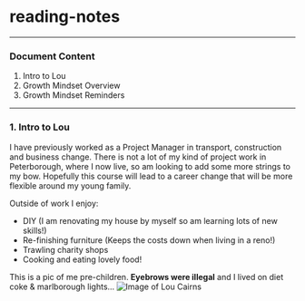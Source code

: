 # reading-notes
***
### Document Content

1. Intro to Lou
2. Growth Mindset Overview
3. Growth Mindset Reminders
***
### 1. Intro to Lou

I have previously worked as a Project Manager in transport, construction and business change. There is not a lot of my kind of project work in Peterborough, where I now live, so am looking to add some more strings to my bow. Hopefully this course will lead to a career change that will be more flexible around my young family.

Outside of work I enjoy:
- DIY (I am renovating my house by myself so am learning lots of new skills!)
- Re-finishing furniture (Keeps the costs down when living in a reno!)
- Trawling charity shops
- Cooking and eating lovely food!

This is a pic of me pre-children. **Eyebrows were illegal** and I lived on diet coke & marlborough lights...
![Image of Lou Cairns](https://www.ltmuseum.co.uk/system/files/styles/collection_item_component_600_px_wide/private/collection_item/i0000vfx_0.jpg?itok=5fqrLwPb)

